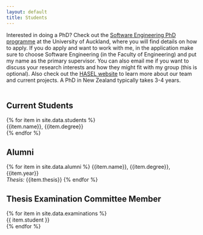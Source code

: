 ```yaml
---
layout: default
title: Students
---
```

Interested in doing a PhD? Check out the <a href="https://www.auckland.ac.nz/en/study/study-options/find-a-study-option/software-engineering/doctoral.html" target="_blank">Software Engineering PhD programme</a> at the University of Auckland, where you will find details on how to apply. If you do apply and want to work with me, in the application make sure to choose Software Engineering (in the Faculty of Engineering) and put my name as the primary supervisor. You can also email me if you want to discuss your research interests and how they might fit with my group (this is optional). Also check out the <a href="https://hasel.auckland.ac.nz" target="_blank">HASEL website</a> to learn more about our team and current projects. A PhD in New Zealand typically takes 3-4 years. <br><br>

<h2 class="text-primary">Current Students</h2>
{% for item in site.data.students %}
   <div style="padding-bottom: 0px">{{item.name}}, {{item.degree}}</div>
{% endfor %}<br>

<h2 class="text-primary">Alumni</h2>
{% for item in site.data.alumni %}
   {{item.name}}, {{item.degree}}, {{item.year}}<br>
   <i>Thesis: </i>{{item.thesis}}
{% endfor %}

<h2 class="text-primary">Thesis Examination Committee Member</h2>
{% for item in site.data.examinations %}
   <div style="padding-bottom: 0px">{{ item.student }}</div>
{% endfor %}

<br>
